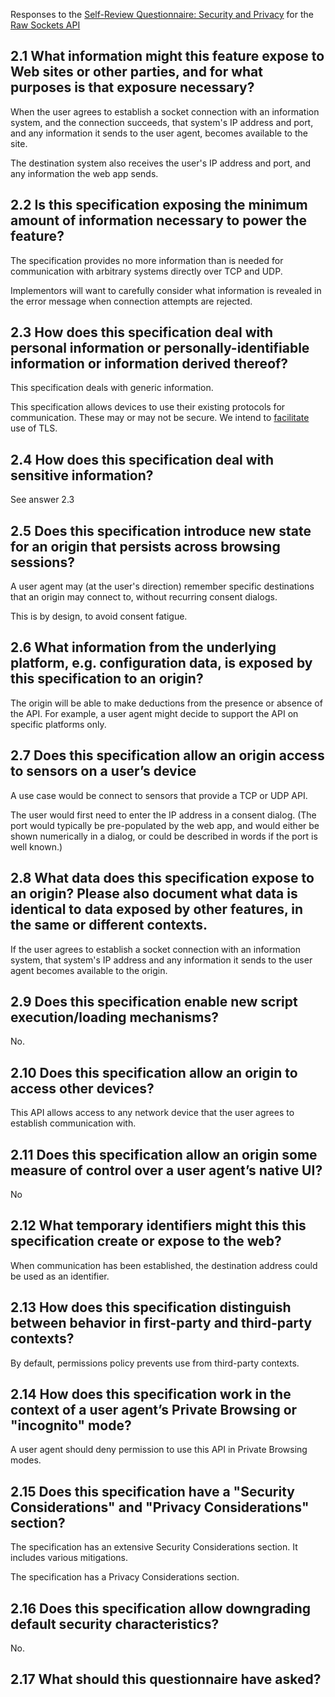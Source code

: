 

Responses to the [Self-Review Questionnaire: Security and Privacy](https://w3ctag.github.io/security-questionnaire/) for the [Raw Sockets API](https://github.com/WICG/raw-sockets/)




## 2.1 What information might this feature expose to Web sites or other parties, and for what purposes is that exposure necessary?

When the user agrees to establish a socket connection with an information system, and the connection succeeds, that system's IP address and port, and any information it sends to the user agent, becomes available to the site.

The destination system also receives the user's IP address and port, and any information the web app sends.


## 2.2 Is this specification exposing the minimum amount of information necessary to power the feature?

The specification provides no more information than is needed for communication with arbitrary systems directly over TCP and UDP.

Implementors will want to carefully consider what information is revealed in the error message when connection attempts are rejected.


## 2.3 How does this specification deal with personal information or personally-identifiable information or information derived thereof?

This specification deals with generic information.

This specification allows devices to use their existing protocols for communication. These may or may not be secure. We intend to [facilitate](https://github.com/WICG/raw-sockets/blob/master/docs/explainer.md#mitigation-7) use of TLS.


## 2.4 How does this specification deal with sensitive information?

See answer 2.3


## 2.5 Does this specification introduce new state for an origin that persists across browsing sessions?

A user agent may (at the user's direction) remember specific destinations that an origin may connect to, without recurring consent dialogs.

This is by design, to avoid consent fatigue.


## 2.6 What information from the underlying platform, e.g. configuration data, is exposed by this specification to an origin?

The origin will be able to make deductions from the presence or absence of the API. For example, a user agent might decide to support the API on specific platforms only.


## 2.7 Does this specification allow an origin access to sensors on a user’s device

A use case would be connect to sensors that provide a TCP or UDP API.

The user would first need to enter the IP address in a consent dialog. (The port would typically be pre-populated by the web app, and would either be shown numerically in a dialog, or could be described in words if the port is well known.)


## 2.8 What data does this specification expose to an origin? Please also document what data is identical to data exposed by other features, in the same or different contexts.

If the user agrees to establish a socket connection with an information system, that system's IP address and any information it sends to the user agent becomes available to the origin.


## 2.9 Does this specification enable new script execution/loading mechanisms?

No.


## 2.10 Does this specification allow an origin to access other devices?

This API allows access to any network device that the user agrees to establish communication with.


## 2.11 Does this specification allow an origin some measure of control over a user agent’s native UI?

No


## 2.12 What temporary identifiers might this this specification create or expose to the web?

When communication has been established, the destination address could be used as an identifier.


## 2.13 How does this specification distinguish between behavior in first-party and third-party contexts?

By default, permissions policy prevents use from third-party contexts.


## 2.14 How does this specification work in the context of a user agent’s Private Browsing or "incognito" mode?

A user agent should deny permission to use this API in Private Browsing modes.


## 2.15 Does this specification have a "Security Considerations" and "Privacy Considerations" section?

The specification has an extensive Security Considerations section. It includes various mitigations.

The specification has a Privacy Considerations section.


## 2.16 Does this specification allow downgrading default security characteristics?

No.


## 2.17 What should this questionnaire have asked?


